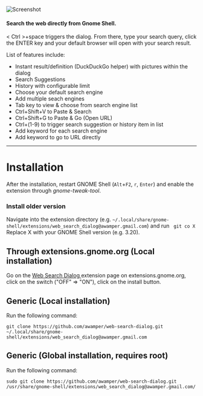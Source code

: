 ![Screenshot](https://extensions.gnome.org/extension-data/screenshots/screenshot_549_1.png)

#### Search the web directly from Gnome Shell.
< Ctrl >+space triggers the dialog. From there, type your search query, click the ENTER key and your default browser will open with your search result.

List of features include:
- Instant result/definition (DuckDuckGo helper) with pictures within the dialog
- Search Suggestions
- History with configurable limit
- Choose your default search engine
- Add multiple seach engines
- Tab key to view & choose from search engine list
- Ctrl+Shift+V to Paste & Search
- Ctrl+Shift+G to Paste & Go (Open URL)
- Ctrl+(1-9) to trigger search suggestion or history item in list
- Add keyword for each search engine
- Add keyword to go to URL directly

----

# Installation

After the installation, restart GNOME Shell (`Alt`+`F2`, `r`, `Enter`) and enable the extension through *gnome-tweak-tool*.

### Install older version
Navigate into the extension directory (e.g. `~/.local/share/gnome-shell/extensions/web_search_dialog@awamper.gmail.com`) and run ` git co X` Replace X with your GNOME Shell version (e.g. 3.20).

## Through extensions.gnome.org (Local installation)

Go on the [Web Search Dialog ](https://extensions.gnome.org/extension/549/web-search-dialog/) extension page on extensions.gnome.org, click on the switch ("OFF" => "ON"), click on the install button.

## Generic (Local installation)

Run the following command:

`git clone https://github.com/awamper/web-search-dialog.git ~/.local/share/gnome-shell/extensions/web_search_dialog@awamper.gmail.com`


## Generic (Global installation, requires root)

Run the following command:

`sudo git clone https://github.com/awamper/web-search-dialog.git /usr/share/gnome-shell/extensions/web_search_dialog@awamper.gmail.com/`
